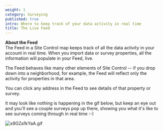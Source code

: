 ```yaml
---
weight: 1
category: Surveying
published: true
intro: Where to keep track of your data activity in real time
title: The Live Feed
---
```

**About the Feed**  
The Feed in a Site Control map keeps track of all the data activity in your account in real time. When you import data or survey properties, all the information will populate in your Feed, live.

The Feed behaves like many other elements of Site Control -- if you drop down into a neighborhood, for example, the Feed will reflect only the activity for properties in that area.

You can click any address in the Feed to see details of that property or survey.

It may look like nothing is happening in the gif below, but keep an eye out and you'll see a couple surveys pop up there, showing you what it's like to see surveys coming through in real time :-)

![x8GZa1kYaA.gif]({{site.baseurl}}/img/x8GZa1kYaA.gif)
